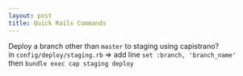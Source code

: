 ```yaml
---
layout: post
title: Quick Rails Commands
---
```


Deploy a branch other than `master` to staging using capistrano? <br />
in `config/deploy/staging.rb` => add line `set :branch, 'branch_name'` <br />
then `bundle exec cap staging deploy`
